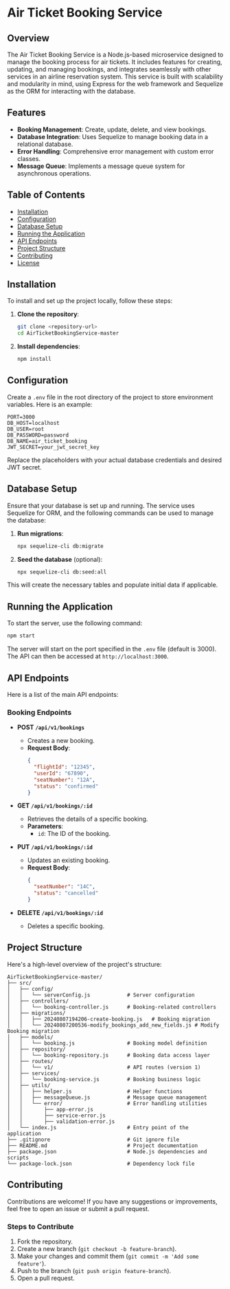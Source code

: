 # Air Ticket Booking Service

## Overview

The Air Ticket Booking Service is a Node.js-based microservice designed to manage the booking process for air tickets. It includes features for creating, updating, and managing bookings, and integrates seamlessly with other services in an airline reservation system. This service is built with scalability and modularity in mind, using Express for the web framework and Sequelize as the ORM for interacting with the database.

## Features

- **Booking Management**: Create, update, delete, and view bookings.
- **Database Integration**: Uses Sequelize to manage booking data in a relational database.
- **Error Handling**: Comprehensive error management with custom error classes.
- **Message Queue**: Implements a message queue system for asynchronous operations.

## Table of Contents

- [Installation](#installation)
- [Configuration](#configuration)
- [Database Setup](#database-setup)
- [Running the Application](#running-the-application)
- [API Endpoints](#api-endpoints)
- [Project Structure](#project-structure)
- [Contributing](#contributing)
- [License](#license)

## Installation

To install and set up the project locally, follow these steps:

1. **Clone the repository**:
   ```bash
   git clone <repository-url>
   cd AirTicketBookingService-master
   ```

2. **Install dependencies**:
   ```bash
   npm install
   ```

## Configuration

Create a `.env` file in the root directory of the project to store environment variables. Here is an example:

```env
PORT=3000
DB_HOST=localhost
DB_USER=root
DB_PASSWORD=password
DB_NAME=air_ticket_booking
JWT_SECRET=your_jwt_secret_key
```

Replace the placeholders with your actual database credentials and desired JWT secret.

## Database Setup

Ensure that your database is set up and running. The service uses Sequelize for ORM, and the following commands can be used to manage the database:

1. **Run migrations**:
   ```bash
   npx sequelize-cli db:migrate
   ```

2. **Seed the database** (optional):
   ```bash
   npx sequelize-cli db:seed:all
   ```

This will create the necessary tables and populate initial data if applicable.

## Running the Application

To start the server, use the following command:

```bash
npm start
```

The server will start on the port specified in the `.env` file (default is 3000). The API can then be accessed at `http://localhost:3000`.

## API Endpoints

Here is a list of the main API endpoints:

### **Booking Endpoints**

- **POST `/api/v1/bookings`**
  - Creates a new booking.
  - **Request Body**:
    ```json
    {
      "flightId": "12345",
      "userId": "67890",
      "seatNumber": "12A",
      "status": "confirmed"
    }
    ```

- **GET `/api/v1/bookings/:id`**
  - Retrieves the details of a specific booking.
  - **Parameters**:
    - `id`: The ID of the booking.

- **PUT `/api/v1/bookings/:id`**
  - Updates an existing booking.
  - **Request Body**:
    ```json
    {
      "seatNumber": "14C",
      "status": "cancelled"
    }
    ```

- **DELETE `/api/v1/bookings/:id`**
  - Deletes a specific booking.

## Project Structure

Here's a high-level overview of the project's structure:

```
AirTicketBookingService-master/
├── src/
│   ├── config/
│   │   └── serverConfig.js            # Server configuration
│   ├── controllers/
│   │   └── booking-controller.js      # Booking-related controllers
│   ├── migrations/
│   │   ├── 20240807194206-create-booking.js   # Booking migration
│   │   └── 20240807200536-modify_bookings_add_new_fields.js # Modify Booking migration
│   ├── models/
│   │   └── booking.js                 # Booking model definition
│   ├── repository/
│   │   └── booking-repository.js      # Booking data access layer
│   ├── routes/
│   │   └── v1/                        # API routes (version 1)
│   ├── services/
│   │   └── booking-service.js         # Booking business logic
│   ├── utils/
│   │   ├── helper.js                  # Helper functions
│   │   ├── messageQueue.js            # Message queue management
│   │   └── error/                     # Error handling utilities
│   │       ├── app-error.js
│   │       ├── service-error.js
│   │       ├── validation-error.js
│   └── index.js                       # Entry point of the application
├── .gitignore                         # Git ignore file
├── README.md                          # Project documentation
├── package.json                       # Node.js dependencies and scripts
└── package-lock.json                  # Dependency lock file
```

## Contributing

Contributions are welcome! If you have any suggestions or improvements, feel free to open an issue or submit a pull request.

### Steps to Contribute

1. Fork the repository.
2. Create a new branch (`git checkout -b feature-branch`).
3. Make your changes and commit them (`git commit -m 'Add some feature'`).
4. Push to the branch (`git push origin feature-branch`).
5. Open a pull request.

